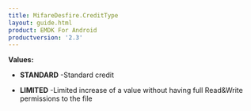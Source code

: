 ```yaml
---
title: MifareDesfire.CreditType
layout: guide.html
product: EMDK For Android
productversion: '2.3'
---
```




**Values:**

* **STANDARD** -Standard credit

* **LIMITED** -Limited increase of a value without having full Read&Write
 permissions to the file













